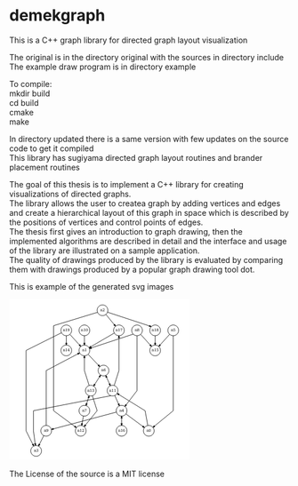 # demekgraph
This is a C++ graph library for directed graph layout visualization

The original is in the directory original with the sources in directory include  
The example draw program is in directory example  

To compile:  
mkdir build  
cd build  
cmake  
make  
  
In directory updated there is a same version with few updates on the source code to get it compiled  
This library has sugiyama directed graph layout routines and brander placement routines  

The goal of this thesis is to implement a C++ library for creating visualizations of directed graphs.  
The library allows the user to createa graph by adding vertices and edges and create a hierarchical layout of this graph in space which is described by the positions of vertices and control points of edges.  
The thesis first gives an introduction to graph drawing, then the implemented algorithms are described in detail and the interface and usage of the library are illustrated on a sample application.  
The quality of drawings produced by the library is evaluated by comparing them with drawings produced by a popular graph drawing tool dot.  

This is example of the generated svg images  

![screenshot](screenshot.png)

The License of the source is a MIT license  
  
